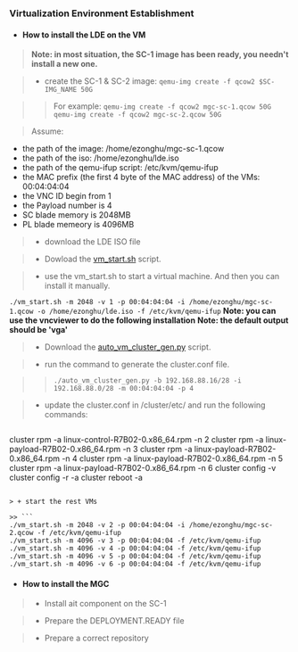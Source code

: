 ### Virtualization Environment Establishment


+ #### How to install the LDE on the VM

> **Note: in most situation, the SC-1 image has been ready, you needn't install a new one.**

> + create the SC-1 & SC-2 image:
`qemu-img create -f qcow2 $SC-IMG_NAME 50G`

>> For example: 
`qemu-img create -f qcow2 mgc-sc-1.qcow 50G`
`qemu-img create -f qcow2 mgc-sc-2.qcow 50G`

> Assume:

>> 
+ the path of the image: /home/ezonghu/mgc-sc-1.qcow
+ the path of the iso: /home/ezonghu/lde.iso
+ the path of the qemu-ifup script: /etc/kvm/qemu-ifup
+ the MAC prefix (the first 4 byte of the MAC address) of the VMs: 00:04:04:04
+ the VNC ID begin from 1
+ the Payload number is 4
+ SC blade memory is 2048MB
+ PL blade memeory is 4096MB

> + download the LDE ISO file

> + Dowload the [vm_start.sh](http://github.com/dinimicky/virtu_scripts/blob/master/vm_start.sh) script.

> + use the vm_start.sh to start a virtual machine. And then you can install it manually.

>> 
`./vm_start.sh -m 2048 -v 1 -p 00:04:04:04 -i /home/ezonghu/mgc-sc-1.qcow -o /home/ezonghu/lde.iso -f /etc/kvm/qemu-ifup`
**Note: you can use the vncviewer to do the following installation**
**Note: the default output should be 'vga'**

> + Download the [auto_vm_cluster_gen.py](http://github.com/dinimicky/virtu_scripts/blob/master/auto_vm_cluster_gen.py) script.

> + run the command to generate the cluster.conf file.

>> `./auto_vm_cluster_gen.py -b 192.168.88.16/28 -i 192.168.88.0/28 -m 00:04:04:04 -p 4`

> + update the cluster.conf in /cluster/etc/ and run the following commands:

>> ```
cluster rpm -a linux-control-R7B02-0.x86_64.rpm -n 2
cluster rpm -a linux-payload-R7B02-0.x86_64.rpm -n 3
cluster rpm -a linux-payload-R7B02-0.x86_64.rpm -n 4
cluster rpm -a linux-payload-R7B02-0.x86_64.rpm -n 5
cluster rpm -a linux-payload-R7B02-0.x86_64.rpm -n 6
cluster config -v
cluster config -r -a
cluster reboot -a
```

> + start the rest VMs

>> ```
./vm_start.sh -m 2048 -v 2 -p 00:04:04:04 -i /home/ezonghu/mgc-sc-2.qcow -f /etc/kvm/qemu-ifup
./vm_start.sh -m 4096 -v 3 -p 00:04:04:04 -f /etc/kvm/qemu-ifup
./vm_start.sh -m 4096 -v 4 -p 00:04:04:04 -f /etc/kvm/qemu-ifup
./vm_start.sh -m 4096 -v 5 -p 00:04:04:04 -f /etc/kvm/qemu-ifup
./vm_start.sh -m 4096 -v 6 -p 00:04:04:04 -f /etc/kvm/qemu-ifup
```

+ #### How to install the MGC

> + Install ait component on the SC-1

> + Prepare the DEPLOYMENT.READY file

> + Prepare a correct repository


